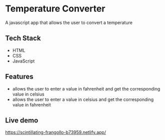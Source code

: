 # Temperature Converter 
A javascript app that allows the user to convert a temperature 
## Tech Stack
- HTML
- CSS
- JavaScript
## Features
- allows the user to enter a value in fahrenheit and get the corresponding value in celsius
- allows the user to enter a value in celsius and get the corresponding value in fahrenheit
## Live demo
https://scintillating-frangollo-b73959.netlify.app/

